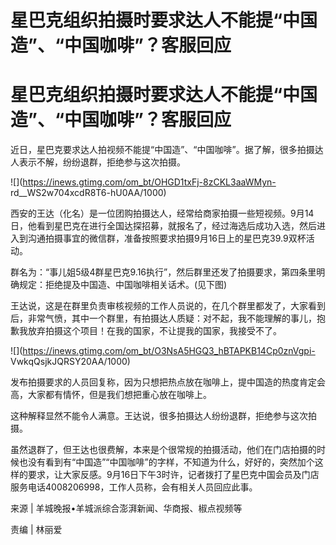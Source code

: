 # 星巴克组织拍摄时要求达人不能提“中国造”、“中国咖啡”？客服回应

# 星巴克组织拍摄时要求达人不能提“中国造”、“中国咖啡”？客服回应

近日，星巴克要求达人拍视频不能提“中国造”、“中国咖啡”。据了解，很多拍摄达人表示不解，纷纷退群，拒绝参与这次拍摄。

![](https://inews.gtimg.com/om_bt/OHGD1txFj-8zCKL3aaWMyn-
rd__WS2w704xcdR8T6-hU0AA/1000)

西安的王达（化名）是一位团购拍摄达人，经常给商家拍摄一些短视频。9月14日，他看到星巴克在进行全国达探招募，就报名了，经过海选后成功入选，然后进入到沟通拍摄事宜的微信群，准备按照要求拍摄9月16日上的星巴克39.9双杯活动。

群名为：“事儿姐5级4群星巴克9.16执行”，然后群里还发了拍摄要求，第四条里明确规定：拒绝提及中国造、中国咖啡相关话术。(见下图)

王达说，这是在群里负责审核视频的工作人员说的，在几个群里都发了，大家看到后，非常气愤，其中一个群里，有拍摄达人质疑：对不起，我不能理解的事儿，抱歉我放弃拍摄这个项目！在我的国家，不让提我的国家，我接受不了。

![](https://inews.gtimg.com/om_bt/O3NsA5HGQ3_hBTAPKB14Cp0znVgpi-
VwkqQsjkJQRSY20AA/1000)

发布拍摄要求的人员回复称，因为只想把热点放在咖啡上，提中国造的热度肯定会高，大家都有情怀，但是我们想把重心放在咖啡上。

这种解释显然不能令人满意。王达说，很多拍摄达人纷纷退群，拒绝参与这次拍摄。

虽然退群了，但王达也很费解，本来是个很常规的拍摄活动，他们在门店拍摄的时候也没有看到有“中国造”“中国咖啡”的字样，不知道为什么，好好的，突然加个这样的要求，让大家反感。9月16日下午3时许，记者拨打了星巴克中国会员及门店服务电话4008206998，工作人员称，会有相关人员回应此事。

来源 | 羊城晚报•羊城派综合澎湃新闻、华商报、椒点视频等

责编 | 林丽爱

